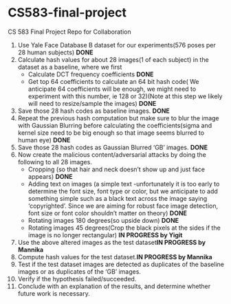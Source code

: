 # CS583-final-project
CS 583 Final Project Repo for Collaboration


1. Use Yale Face Database B dataset for our experiments(576 poses per 28 human subjects) **DONE**
2. Calculate hash values for about 28 images(1 of each subject) in the dataset as a baseline, where we first
	* Calculate DCT frequency coefficients **DONE**
	* Get top 64 coefficients to calculate an 64 bit hash code( We anticipate 64 coefficients will be enough, we might need to experiment with this number, ie 128 or 32)(Note at this step we likely will need to resize/sample the images) **DONE**
3. Save those 28 hash codes as baseline images. **DONE**
4. Repeat the previous hash computation but make sure to blur the image with Gaussian Blurring before calculating the coefficients(sigma and kernel size need to be big enough so that image seems blurred to human eye) **DONE**
5. Save those 28 hash codes as Gaussian Blurred ‘GB’ images. **DONE**
6. Now create the malicious content/adversarial attacks by doing the following to all 28 images.
	* Cropping (so that hair and neck doesn’t show up and just face appears) **DONE**
	* Adding text on images (a simple text -unfortunately it is too early to determine the font size, font type or color, but we anticipate to add something simple such as a black text across the image saying ‘copyrighted’. Since we are aiming for robust face image detection, font size or font color shouldn’t matter on theory) **DONE**
	* Rotating images 180 degrees(so upside down) **DONE**
	* Rotating images 45 degrees(Crop the black pixels at the sides if the image is no longer rectangular) **IN PROGRESS by Yigit**
7. Use the above altered images as the test dataset**IN PROGRESS by Mannika**
8. Compute hash values for the test dataset.**IN PROGRESS by Mannika**
9. Test if the test dataset images are detected as duplicates of the baseline images or as duplicates of the ‘GB’ images.
10. Verify if the hypothesis failed/succeeded.
11. Conclude with an explanation of the results, and determine whether future work is necessary.

